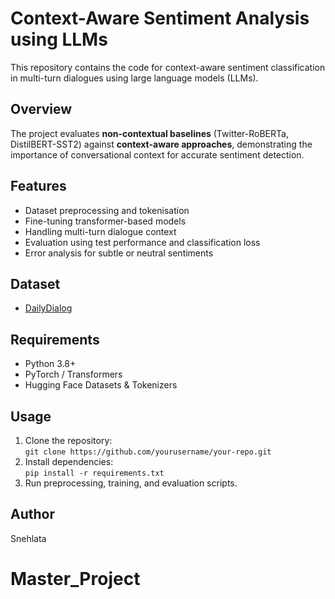 # Context-Aware Sentiment Analysis using LLMs

This repository contains the code for context-aware sentiment classification in multi-turn dialogues using large language models (LLMs).

## Overview
The project evaluates **non-contextual baselines** (Twitter-RoBERTa, DistilBERT-SST2) against **context-aware approaches**, demonstrating the importance of conversational context for accurate sentiment detection.

## Features
- Dataset preprocessing and tokenisation
- Fine-tuning transformer-based models
- Handling multi-turn dialogue context
- Evaluation using test performance and classification loss
- Error analysis for subtle or neutral sentiments

## Dataset
- [DailyDialog](https://frankdarkluo/dailydialog)

## Requirements
- Python 3.8+
- PyTorch / Transformers
- Hugging Face Datasets & Tokenizers

## Usage
1. Clone the repository:  
   `git clone https://github.com/yourusername/your-repo.git`
2. Install dependencies:  
   `pip install -r requirements.txt`
3. Run preprocessing, training, and evaluation scripts.

## Author
Snehlata
# Master_Project
